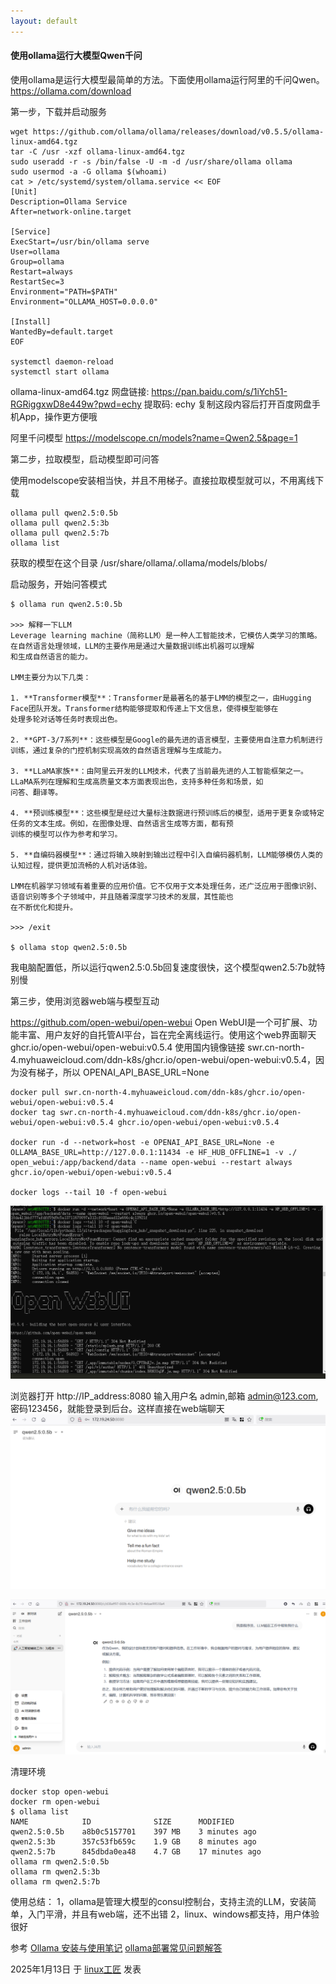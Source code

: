 ```yaml
---
layout: default
---
```


#### 使用ollama运行大模型Qwen千问

使用ollama是运行大模型最简单的方法。下面使用ollama运行阿里的千问Qwen。https://ollama.com/download

第一步，下载并启动服务

```
wget https://github.com/ollama/ollama/releases/download/v0.5.5/ollama-linux-amd64.tgz
tar -C /usr -xzf ollama-linux-amd64.tgz
sudo useradd -r -s /bin/false -U -m -d /usr/share/ollama ollama
sudo usermod -a -G ollama $(whoami)
cat > /etc/systemd/system/ollama.service << EOF
[Unit]
Description=Ollama Service
After=network-online.target

[Service]
ExecStart=/usr/bin/ollama serve
User=ollama
Group=ollama
Restart=always
RestartSec=3
Environment="PATH=$PATH"
Environment="OLLAMA_HOST=0.0.0.0"

[Install]
WantedBy=default.target
EOF

systemctl daemon-reload
systemctl start ollama
```

ollama-linux-amd64.tgz 网盘链接: https://pan.baidu.com/s/1iYch51-RGRiggxwD8e449w?pwd=echy 提取码: echy 复制这段内容后打开百度网盘手机App，操作更方便哦

阿里千问模型 https://modelscope.cn/models?name=Qwen2.5&page=1

第二步，拉取模型，启动模型即可问答

使用modelscope安装相当快，并且不用梯子。直接拉取模型就可以，不用离线下载

```
ollama pull qwen2.5:0.5b
ollama pull qwen2.5:3b
ollama pull qwen2.5:7b
ollama list
```

获取的模型在这个目录 /usr/share/ollama/.ollama/models/blobs/

启动服务，开始问答模式

```
$ ollama run qwen2.5:0.5b

>>> 解释一下LLM
Leverage learning machine（简称LLM）是一种人工智能技术，它模仿人类学习的策略。在自然语言处理领域，LLM的主要作用是通过大量数据训练出机器可以理解
和生成自然语言的能力。

LMM主要分为以下几类：

1. **Transformer模型**：Transformer是最著名的基于LMM的模型之一，由Hugging Face团队开发。Transformer结构能够提取和传递上下文信息，使得模型能够在
处理多轮对话等任务时表现出色。

2. **GPT-3/7系列**：这些模型是Google的最先进的语言模型，主要使用自注意力机制进行训练，通过复杂的门控机制实现高效的自然语言理解与生成能力。

3. **LLaMA家族**：由阿里云开发的LLM技术，代表了当前最先进的人工智能框架之一。LLaMA系列在理解和生成高质量文本方面表现出色，支持多种任务和场景，如
问答、翻译等。

4. **预训练模型**：这些模型是经过大量标注数据进行预训练后的模型，适用于更复杂或特定任务的文本生成。例如，在图像处理、自然语言生成等方面，都有预
训练的模型可以作为参考和学习。

5. **自编码器模型**：通过将输入映射到输出过程中引入自编码器机制，LLM能够模仿人类的认知过程，提供更加流畅的人机对话体验。

LMM在机器学习领域有着重要的应用价值。它不仅用于文本处理任务，还广泛应用于图像识别、语音识别等多个子领域中，并且随着深度学习技术的发展，其性能也
在不断优化和提升。

>>> /exit

$ ollama stop qwen2.5:0.5b
```

我电脑配置低，所以运行qwen2.5:0.5b回复速度很快，这个模型qwen2.5:7b就特别慢

第三步，使用浏览器web端与模型互动

https://github.com/open-webui/open-webui  Open WebUI是一个可扩展、功能丰富、用户友好的自托管AI平台，旨在完全离线运行。使用这个web界面聊天
ghcr.io/open-webui/open-webui:v0.5.4 
使用国内镜像链接 swr.cn-north-4.myhuaweicloud.com/ddn-k8s/ghcr.io/open-webui/open-webui:v0.5.4，因为没有梯子，所以 OPENAI_API_BASE_URL=None

```
docker pull swr.cn-north-4.myhuaweicloud.com/ddn-k8s/ghcr.io/open-webui/open-webui:v0.5.4
docker tag swr.cn-north-4.myhuaweicloud.com/ddn-k8s/ghcr.io/open-webui/open-webui:v0.5.4 ghcr.io/open-webui/open-webui:v0.5.4

docker run -d --network=host -e OPENAI_API_BASE_URL=None -e OLLAMA_BASE_URL=http://127.0.0.1:11434 -e HF_HUB_OFFLINE=1 -v ./
open_webui:/app/backend/data --name open-webui --restart always ghcr.io/open-webui/open-webui:v0.5.4

docker logs --tail 10 -f open-webui
```

![运行open-webui](../images/2025/01/run-webui.png)

浏览器打开 http://IP_address:8080  输入用户名  admin,邮箱 admin@123.com, 密码123456，就能登录到后台。这样直接在web端聊天
![open-webui登录](../images/2025/01/webui.png)

![open-webui聊天](../images/2025/01/webui-chat.png)

清理环境

```
docker stop open-webui
docker rm open-webui
$ ollama list
NAME            ID              SIZE      MODIFIED
qwen2.5:0.5b    a8b0c5157701    397 MB    3 minutes ago
qwen2.5:3b      357c53fb659c    1.9 GB    8 minutes ago
qwen2.5:7b      845dbda0ea48    4.7 GB    17 minutes ago
ollama rm qwen2.5:0.5b
ollama rm qwen2.5:3b
ollama rm qwen2.5:7b
```

使用总结：
1，ollama是管理大模型的consul控制台，支持主流的LLM，安装简单，入门平滑，并且有web端，还不出错
2，linux、windows都支持，用户体验很好

参考
[Ollama 安装与使用笔记](https://zhuanlan.zhihu.com/p/14231377407)
[ollama部署常见问题解答](https://linxkon.github.io/ollama%E9%83%A8%E7%BD%B2%E6%8C%87%E5%8D%97.html)

2025年1月13日 于 [linux工匠](https://bbotte.github.io/) 发表
